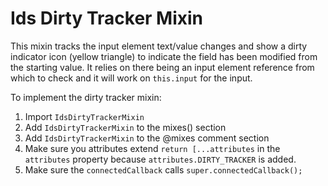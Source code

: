 # Ids Dirty Tracker Mixin

This mixin tracks the input element text/value changes and show a dirty indicator icon (yellow triangle) to indicate the field has been modified from the starting value. It relies on there being an input element reference from which to check and it will work on `this.input` for the input.

To implement the dirty tracker mixin:

1. Import `IdsDirtyTrackerMixin`
1. Add `IdsDirtyTrackerMixin` to the mixes() section
1. Add `IdsDirtyTrackerMixin` to the @mixes comment section
1. Make sure you attributes extend `return [...attributes` in the `attributes` property because `attributes.DIRTY_TRACKER` is added.
1. Make sure the `connectedCallback` calls `super.connectedCallback();`
